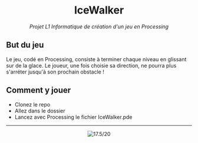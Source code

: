 <div align="center">
  <h1>IceWalker</h1>
  <em>Projet L1 Informatique de création d'un jeu en Processing</em>
</div>

## But du jeu
Le jeu, codé en Processing, consiste à terminer chaque niveau en glissant sur de la glace. Le joueur, une fois choisie sa direction, ne pourra plus s'arréter jusqu'à son prochain obstacle !

## Comment y jouer
- Clonez le repo
- Allez dans le dossier
- Lancez avec Processing le fichier IceWalker.pde

--- 

<div align="center">
  <img src="https://readme-typing-svg.herokuapp.com?font=Fira+Code&duration=4000&color=27F73D&center=true&multiline=true&lines=Note+finale+%3A;20%2F20" alt="17.5/20">
</div>
